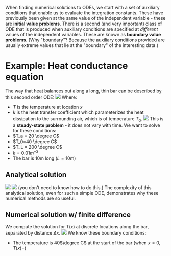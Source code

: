When finding numerical solutions to ODEs, we start with a set of auxiliary conditions that enable us to evaluate the integration constants. These have previously been given at the same value of the independent variable - these are **initial value problems**.
There is a second (and very important) class of ODE that is produced when auxiliary conditions are specified at *different* values of the independent variables. These are known as **boundary value problems**. (Why "boundary"? Because the auxiliary conditions provided are usually extreme values that lie at the "boundary" of the interesting data.)
# Example: Heat conductance equation
The way that heat balances out along a long, thin bar can be described by this second order ODE:
![](Pasted%20image%2020240307162359.png)
Where:
- $T$ is the temperature at location $x$
- $k$ is the heat transfer coefficient which parameterizes the heat dissipation to the surrounding air, which is of temperature $T_a$.
![](Pasted%20image%2020240307162404.png)
This is a **steady-state problem** - it does not vary with time. We want to solve for these conditions:
- $T_a = 20 \degree C$
- $T_0=40 \degree C$
- $T_L = 200 \degree C$
- $k = 0.01 m^{-2}$
- The bar is 10m long ($L=10\text{m}$)

## Analytical solution
![](Pasted%20image%2020240307162833.png)
![](Pasted%20image%2020240307162839.png)
(you don't need to know how to do this.)
The complexity of this analytical solution, even for such a simple ODE, demonstrates why these numerical methods are so useful.
## Numerical solution w/ finite difference
We compute the solution for $T(x)$ at discrete locations along the bar, separated by distance $\Delta x$.
![](Pasted%20image%2020240307163216.png)
We know these boundary conditions:
- The temperature is 40$\degree C$ at the start of the bar (when $x=0$, $T(x)=$)